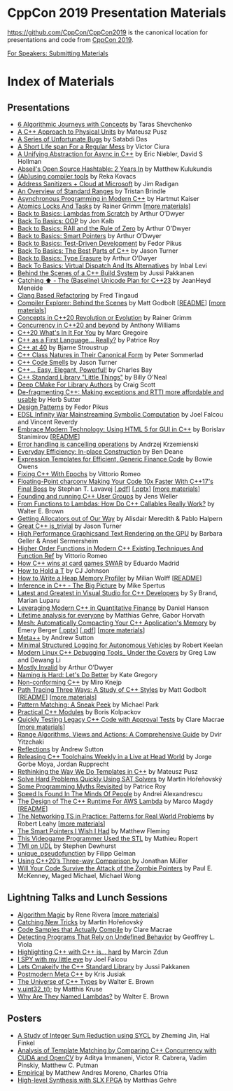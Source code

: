 CppCon 2019 Presentation Materials
==================================

https://github.com/CppCon/CppCon2019 is the canonical location for presentations
and code from [CppCon 2019](http://cppcon.org).

[For Speakers: Submitting Materials](Submitting.md)
# Index of Materials

## Presentations

 - [6 Algorithmic Journeys with Concepts](Presentations/6_algorithmic_journeys_with_concepts/6_algorithmic_journeys_with_concepts__taras_shevchenko__cppcon_2019.pdf) by Taras Shevchenko
 - [A C++ Approach to Physical Units](Presentations/a_cpp_approach_to_physical_units/a_cpp_approach_to_physical_units__mateusz_pusz__cppcon_2019.pdf) by Mateusz Pusz
 - [A Series of Unfortunate Bugs](Presentations/a_series_of_unfortunate_bugs/a_series_of_unfortunate_bugs__satabdi_das__cppcon_2019.pdf) by Satabdi Das
 - [A Short Life span For a Regular Mess](Presentations/a_short_life_span_for_a_regular_mess/a_short_life_span_for_a_regular_mess__victor_ciura__cppcon_2019.pdf) by Victor Ciura
 - [A Unifying Abstraction for Async in C++](Presentations/a_unifying_abstraction_for_async_in_cpp/a_unifying_abstraction_for_async_in_cpp__eric_niebler_david_s_hollman__cppcon_2019.pdf) by Eric Niebler, David S Hollman
 - [Abseil's Open Source Hashtable: 2 Years In](Presentations/abseils_open_source_hashtable_2_years_in/abseils_open_source_hashtable_2_years_in__matthew_kulukundis__cppcon_2019.pdf) by Matthew Kulukundis
 - [(Ab)using compiler tools](Presentations/abusing_compiler_tools/abusing_compiler_tools__reka_kovacs__cppcon_2019.pdf) by Reka Kovacs
 - [Address Sanitizers + Cloud at Microsoft](Presentations/address_sanitizers__cloud_at_microsoft/address_sanitizers__cloud_at_microsoft__jim_radigan__cppcon_2019.pptx) by Jim Radigan
 - [An Overview of Standard Ranges](Presentations/an_overview_of_standard_ranges/an_overview_of_standard_ranges__tristan_brindle__cppcon_2019.pdf) by Tristan Brindle
 - [Asynchronous Programming in Modern C++](Presentations/asynchronous_programming_in_modern_cpp/asynchronous_programming_in_modern_cpp__hartmut_kaiser__cppcon_2019.pdf) by Hartmut Kaiser
 - [Atomics Locks And Tasks](Presentations/atomics_locks_and_tasks/atomics_locks_and_tasks__rainer_grimm__cppcon_2019.pdf) by Rainer Grimm \[[more materials](Presentations/atomics_locks_and_tasks)\]
 - [Back to Basics: Lambdas from Scratch](Presentations/back_to_basics_lambdas_from_scratch/back_to_basics_lambdas_from_scratch__arthur_odwyer__cppcon_2019.pdf) by Arthur O’Dwyer
 - [Back To Basics: OOP](Presentations/back_to_basics_oop/back_to_basics_oop__jon_kalb__cppcon_2019.pdf) by Jon Kalb
 - [Back to Basics: RAII and the Rule of Zero](Presentations/back_to_basics_raii_and_the_rule_of_zero/back_to_basics_raii_and_the_rule_of_zero__arthur_odwyer__cppcon_2019.pdf) by Arthur O’Dwyer
 - [Back to Basics: Smart Pointers](Presentations/back_to_basics_smart_pointers/back_to_basics_smart_pointers__arthur_odwyer__cppcon_2019.pdf) by Arthur O’Dwyer
 - [Back to Basics: Test-Driven Development](Presentations/back_to_basics_testdriven_development/back_to_basics_testdriven_development__fedor_pikus__cppcon_2019.pdf) by Fedor Pikus
 - [Back To Basics: The Best Parts of C++](Presentations/back_to_basics_the_best_parts_of_cpp/back_to_basics_the_best_parts_of_cpp__jason_turner__cppcon_2019.pdf) by Jason Turner
 - [Back to Basics: Type Erasure](Presentations/back_to_basics_type_erasure/back_to_basics_type_erasure__arthur_odwyer__cppcon_2019.pdf) by Arthur O’Dwyer
 - [Back To Basics: Virtual Dispatch And Its Alternatives](Presentations/back_to_basics_virtual_dispatch_and_its_alternatives/back_to_basics_virtual_dispatch_and_its_alternatives__inbal_levi__cppcon_2019.pdf) by Inbal Levi
 - [Behind the Scenes of a C++ Build System](Presentations/behind_the_scenes_of_a_cpp_build_system/behind_the_scenes_of_a_cpp_build_system__jussi_pakkanen__cppcon_2019.pdf) by Jussi Pakkanen
 - [Catching ⬆️ - The (Baseline) Unicode Plan for C++23](Presentations/catching__the_baseline_unicode_plan_for_cpp23/catching__the_baseline_unicode_plan_for_cpp23__jeanheyd_meneide__cppcon_2019.pdf) by JeanHeyd Meneide
 - [Clang Based Refactoring](Presentations/clang_based_refactoring/clang_based_refactoring__fred_tingaud__cppcon_2019.pdf) by Fred Tingaud
 - [Compiler Explorer: Behind the Scenes](Presentations/compiler_explorer_behind_the_scenes/compiler_explorer_behind_the_scenes__matt_godbolt__cppcon_2019.pdf) by Matt Godbolt \[[README](Presentations/compiler_explorer_behind_the_scenes/README.md)\] \[[more materials](Presentations/compiler_explorer_behind_the_scenes)\]
 - [Concepts in C++20 Revolution or Evolution](Presentations/concepts_in_cpp20_revolution_or_evolution/concepts_in_cpp20_revolution_or_evolution__rainer_grimm__cppcon_2019.pdf) by Rainer Grimm
 - [Concurrency in C++20 and beyond](Presentations/concurrency_in_cpp20_and_beyond/concurrency_in_cpp20_and_beyond__anthony_williams__cppcon_2019.pdf) by Anthony Williams
 - [C++20 What's In It For You](Presentations/cpp20_whats_in_it_for_you/cpp20_whats_in_it_for_you__marc_gregoire__cppcon_2019.pptx) by Marc Gregoire
 - [C++ as a First Language... Really?](Presentations/cpp_as_a_first_language_really/cpp_as_a_first_language_really__patrice_roy__cppcon_2019.pdf) by Patrice Roy
 - [C++ at 40](Presentations/cpp_at_40/cpp_at_40__bjarne_stroustrup__cppcon_2019.pdf) by Bjarne Stroustrup
 - [C++ Class Natures in Their Canonical Form](Presentations/cpp_class_natures_in_their_canonical_form/cpp_class_natures_in_their_canonical_form__peter_sommerlad__cppcon_2019.pdf) by Peter Sommerlad
 - [C++ Code Smells](Presentations/cpp_code_smells/cpp_code_smells__jason_turner__cppcon_2019.pdf) by Jason Turner
 - [C++... Easy, Elegant, Powerful!](Presentations/cpp_easy_elegant_powerful/cpp_easy_elegant_powerful__charles_bay__cppcon_2019.pdf) by Charles Bay
 - [C++ Standard Library "Little Things"](Presentations/cpp_standard_library_little_things/cpp_standard_library_little_things__billy_oneal__cppcon_2019.pdf) by Billy O'Neal
 - [Deep CMake For Library Authors](Presentations/deep_cmake_for_library_authors/deep_cmake_for_library_authors__craig_scott__cppcon_2019.pdf) by Craig Scott
 - [De-fragmenting C++: Making exceptions and RTTI more affordable and usable](Presentations/defragmenting_cpp_making_exceptions_and_rtti_more_affordable_and_usable/defragmenting_cpp_making_exceptions_and_rtti_more_affordable_and_usable__herb_sutter__cppcon_2019.pdf) by Herb Sutter
 - [Design Patterns](Presentations/design_patterns/design_patterns__fedor_pikus__cppcon_2019.pdf) by Fedor Pikus
 - [EDSL Infinity War Mainstreaming Symbolic Computation](Presentations/edsl_infinity_war_mainstreaming_symbolic_computation/edsl_infinity_war_mainstreaming_symbolic_computation__joel_falcou_and_vincent_reverdy__cppcon_2019.pdf) by Joel Falcou and Vincent Reverdy
 - [Embrace Modern Technology: Using HTML 5 for GUI in C++](Presentations/embrace_modern_technology_using_html_5_for_gui_in_cpp/embrace_modern_technology_using_html_5_for_gui_in_cpp__borislav_stanimirov__cppcon_2019.pdf) by Borislav Stanimirov \[[README](Presentations/embrace_modern_technology_using_html_5_for_gui_in_cpp/README.md)\]
 - [Error handling is cancelling operations](Presentations/error_handling_is_cancelling_operations/error_handling_is_cancelling_operations__andrzej_krzemienski__cppcon_2019.pdf) by Andrzej Krzemienski
 - [Everyday Efficiency: In-place Construction](Presentations/everyday_efficiency_inplace_construction/everyday_efficiency_inplace_construction__ben_deane__cppcon_2019.pdf) by Ben Deane
 - [Expression Templates for Efficient, Generic Finance Code](Presentations/expression_templatesfor_efficient_generic_finance_code/expression_templatesfor_efficient_generic_finance_code__bowie_owens__cppcon_2019.pdf) by Bowie Owens
 - [Fixing C++ With Epochs](Presentations/fixing_cpp_with_epochs/fixing_cpp_with_epochs__vittorio_romeo__cppcon_2019.pdf) by Vittorio Romeo
 - [Floating-Point charconv Making Your Code 10x Faster With C++17's Final Boss](Presentations/floatingpoint_charconv_making_your_code_10x_faster_with_cpp17s_final_boss/floatingpoint_charconv_making_your_code_10x_faster_with_cpp17s_final_boss__stephan_t_lavavej__cppcon_2019.pdf) by Stephan T. Lavavej \[[.pdf](Presentations/floatingpoint_charconv_making_your_code_10x_faster_with_cpp17s_final_boss/floatingpoint_charconv_making_your_code_10x_faster_with_cpp17s_final_boss__stephan_t_lavavej__cppcon_2019.pdf)\] \[[.pptx](Presentations/floatingpoint_charconv_making_your_code_10x_faster_with_cpp17s_final_boss/floatingpoint_charconv_making_your_code_10x_faster_with_cpp17s_final_boss__stephan_t_lavavej__cppcon_2019.pptx)\] \[[more materials](Presentations/floatingpoint_charconv_making_your_code_10x_faster_with_cpp17s_final_boss)\]
 - [Founding and running C++ User Groups](Presentations/founding_and_running_cpp_user_groups/founding_and_running_cpp_user_groups__jens_weller__cppcon_2019.pdf) by Jens Weller
 - [From Functions to Lambdas: How Do C++ Callables Really Work?](Presentations/from_functions_to_lambdas_how_do_cpp_callables_really_work/from_functions_to_lambdas_how_do_cpp_callables_really_work__walter_e_brown__cppcon_2019.pdf) by Walter E. Brown
 - [Getting Allocators out of Our Way](Presentations/getting_allocators_out_of_our_way/getting_allocators_out_of_our_way__alisdair_meredith__pablo_halpern__cppcon_2019.pdf) by Alisdair Meredith & Pablo Halpern
 - [Great C++ is_trivial](Presentations/great_cpp_is_trivial/great_cpp_is_trivial__jason_turner__cppcon_2019.pdf) by Jason Turner
 - [High Performance Graphicsand Text Rendering on the GPU](Presentations/high_performance_graphicsand_text_rendering_on_the_gpu/high_performance_graphicsand_text_rendering_on_the_gpu__barbara_geller__ansel_sermersheim__cppcon_2019.pdf) by Barbara Geller & Ansel Sermersheim
 - [Higher Order Functions in Modern C++ Existing Techniques And Function Ref](Presentations/higher_order_functions_in_modern_cpp_existing_techniques_and_function_ref/higher_order_functions_in_modern_cpp_existing_techniques_and_function_ref__vittorio_romeo__cppcon_2019.pdf) by Vittorio Romeo
 - [How C++ wins at card games SWAR](Presentations/how_cpp_wins_at_card_games_swar/how_cpp_wins_at_card_games_swar__eduardo_madrid__cppcon_2019.pdf) by Eduardo Madrid
 - [How to Hold a T](Presentations/how_to_hold_a_t/how_to_hold_a_t__cj_johnson__cppcon_2019.pdf) by CJ Johnson
 - [How to Write a Heap Memory Profiler](Presentations/how_to_write_a_heap_memory_profiler/how_to_write_a_heap_memory_profiler__milian_wolff__cppcon_2019.pdf) by Milian Wolff \[[README](Presentations/how_to_write_a_heap_memory_profiler/README.md)\]
 - [Inference in C++ - The Big Picture](Presentations/inference_in_cpp_the_big_picture/inference_in_cpp_the_big_picture__mike_spertus__cppcon_2019.pdf) by Mike Spertus
 - [Latest and Greatest in Visual Studio for C++ Developers](Presentations/latest_and_greatest_in_visual_studio_for_cpp_developers/latest_and_greatest_in_visual_studio_for_cpp_developers__sy_brand_marian_luparu__cppcon_2019.pdf) by Sy Brand, Marian Luparu
 - [Leveraging Modern C++ in Quantitative Finance](Presentations/leveraging_modern_cpp_in_quantitative_finance/leveraging_modern_cpp_in_quantitative_finance__daniel_hanson__cppcon_2019.pdf) by Daniel Hanson
 - [Lifetime analysis for everyone](Presentations/lifetime_analysis_for_everyone/lifetime_analysis_for_everyone__matthias_gehre_gabor_horvath__cppcon_2019.pptx) by Matthias Gehre, Gabor Horvath
 - [Mesh: Automatically Compacting Your C++ Application's Memory](Presentations/mesh_automatically_compacting_your_cpp_applications_memory/mesh_automatically_compacting_your_cpp_applications_memory__emery_berger__cppcon_2019.pdf) by Emery Berger \[[.pptx](Presentations/mesh_automatically_compacting_your_cpp_applications_memory/mesh_automatically_compacting_your_cpp_applications_memory__emery_berger__cppcon_2019.pptx)\] \[[.pdf](Presentations/mesh_automatically_compacting_your_cpp_applications_memory/mesh_automatically_compacting_your_cpp_applications_memory__emery_berger__cppcon_2019.pdf)\] \[[more materials](Presentations/mesh_automatically_compacting_your_cpp_applications_memory)\]
 - [Meta++](Presentations/meta/meta__andrew_sutton__cppcon_2019.pdf) by Andrew Sutton
 - [Minimal Structured Logging for Autonomous Vehicles](Presentations/minimal_structured_logging_for_autonomous_vehicles/minimal_structured_logging_for_autonomous_vehicles__robert_keelan__cppcon_2019.pdf) by Robert Keelan
 - [Modern Linux C++ Debugging Tools_ Under the Covers](Presentations/modern_linux_cpp_debugging_tools__under_the_covers/modern_linux_cpp_debugging_tools__under_the_covers__greg_law_and_dewang_li__cppcon_2019.pdf) by Greg Law and Dewang Li
 - [Mostly Invalid](Presentations/mostly_invalid/mostly_invalid__arthur_odwyer__cppcon_2019.pdf) by Arthur O’Dwyer
 - [Naming is Hard: Let's Do Better](Presentations/naming_is_hard_lets_do_better/naming_is_hard_lets_do_better__kate_gregory__cppcon_2019.pdf) by Kate Gregory
 - [Non-conforming C++](Presentations/nonconforming_cpp/nonconforming_cpp__miro_knejp__cppcon_2019.pdf) by Miro Knejp
 - [Path Tracing Three Ways: A Study of C++ Styles](Presentations/path_tracing_three_ways_a_study_of_cpp_styles/path_tracing_three_ways_a_study_of_cpp_styles__matt_godbolt__cppcon_2019.pdf) by Matt Godbolt \[[README](Presentations/path_tracing_three_ways_a_study_of_cpp_styles/README.md)\] \[[more materials](Presentations/path_tracing_three_ways_a_study_of_cpp_styles)\]
 - [Pattern Matching: A Sneak Peek](Presentations/pattern_matching_a_sneak_peek/pattern_matching_a_sneak_peek__michael_park__cppcon_2019.pdf) by Michael Park
 - [Practical C++ Modules](Presentations/practical_cpp_modules/practical_cpp_modules__boris_kolpackov__cppcon_2019.pdf) by Boris Kolpackov
 - [Quickly Testing Legacy C++ Code with Approval Tests](Presentations/quickly_testing_legacy_cpp_code_with_approval_tests/quickly_testing_legacy_cpp_code_with_approval_tests__clare_macrae__cppcon_2019.pdf) by Clare Macrae \[[more materials](Presentations/quickly_testing_legacy_cpp_code_with_approval_tests)\]
 - [Range Algorithms, Views and Actions: A Comprehensive Guide](Presentations/range_algorithms_views_and_actions_a_comprehensive_guide/range_algorithms_views_and_actions_a_comprehensive_guide__dvir_yitzchaki__cppcon_2019.pdf) by Dvir Yitzchaki
 - [Reflections](Presentations/reflections/reflections__andrew_sutton__cppcon_2019.pdf) by Andrew Sutton
 - [Releasing C++ Toolchains Weekly in a Live at Head World](Presentations/releasing_cpp_toolchains_weekly_in_a_live_at_head_world/releasing_cpp_toolchains_weekly_in_a_live_at_head_world__jorge_gorbe_moya_jordan_rupprecht__cppcon_2019.pdf) by Jorge Gorbe Moya, Jordan Rupprecht
 - [Rethinking the Way We Do Templates in C++](Presentations/rethinking_the_way_we_do_templates_in_cpp/rethinking_the_way_we_do_templates_in_cpp__mateusz_pusz__cppcon_2019.pdf) by Mateusz Pusz
 - [Solve Hard Problems Quickly Using SAT Solvers](Presentations/solve_hard_problems_quickly_using_sat_solvers/solve_hard_problems_quickly_using_sat_solvers__martin_ho%C5%99e%C5%88ovsk%C3%BD__cppcon_2019.pdf) by Martin Hořeňovský
 - [Some Programming Myths Revisited](Presentations/some_programming_myths_revisited/some_programming_myths_revisited__patrice_roy__cppcon_2019.pdf) by Patrice Roy
 - [Speed Is Found In The Minds Of People](Presentations/speed_is_found_in_the_minds_of_people/speed_is_found_in_the_minds_of_people__andrei_alexandrescu__cppcon_2019.pdf) by Andrei Alexandrescu
 - [The Design of The C++ Runtime For AWS Lambda](Presentations/the_design_of_the_cpp_runtime_for_aws_lambda/the_design_of_the_cpp_runtime_for_aws_lambda__marco_magdy__cppcon_2019.pdf) by Marco Magdy \[[README](Presentations/the_design_of_the_cpp_runtime_for_aws_lambda/README.md)\]
 - [The Networking TS in Practice: Patterns for Real World Problems](Presentations/the_networking_ts_in_practice_patterns_for_real_world_problems/the_networking_ts_in_practice_patterns_for_real_world_problems__robert_leahy__cppcon_2019.pdf) by Robert Leahy \[[more materials](Presentations/the_networking_ts_in_practice_patterns_for_real_world_problems)\]
 - [The Smart Pointers I Wish I Had](Presentations/the_smart_pointers_i_wish_i_had/the_smart_pointers_i_wish_i_had__matthew_fleming__cppcon_2019.pdf) by Matthew Fleming
 - [This Videogame Programmer Used the STL](Presentations/this_videogame_programmer_used_the_stl/this_videogame_programmer_used_the_stl__mathieu_ropert__cppcon_2019.pdf) by Mathieu Ropert
 - [TMI on UDL](Presentations/tmi_on_udl/tmi_on_udl__stephen_dewhurst__cppcon_2019.pdf) by Stephen Dewhurst
 - [unique_pseudofunction](Presentations/unique_pseudofunction/unique_pseudofunction__filipp_gelman__cppcon_2019.pdf) by Filipp Gelman
 - [Using C++20’s Three-way Comparison ](Presentations/using_cpp20s_threeway_comparison_/using_cpp20s_threeway_comparison___jonathan_m%C3%BCller__cppcon_2019.pdf) by Jonathan Müller
 - [Will Your Code Survive the Attack of the Zombie Pointers](Presentations/will_your_code_survive_the_attack_of_the_zombie_pointers/will_your_code_survive_the_attack_of_the_zombie_pointers__paul_e_mckenney_maged_michael_michael_wong__cppcon_2019.pdf) by Paul E. McKenney, Maged Michael, Michael Wong

## Lightning Talks and Lunch Sessions

 - [Algorithm Magic](Lightning%20Talks%20and%20Lunch%20Sessions/algorithm_magic/algorithm_magic__rene_rivera__cppcon_2019.pdf) by Rene Rivera \[[more materials](Lightning%20Talks%20and%20Lunch%20Sessions/algorithm_magic)\]
 - [Catching New Tricks](Lightning%20Talks%20and%20Lunch%20Sessions/catching_new_tricks/catching_new_tricks__martin_ho%C5%99e%C5%88ovsk%C3%BD__cppcon_2019.pdf) by Martin Hořeňovský
 - [Code Samples that Actually Compile](Lightning%20Talks%20and%20Lunch%20Sessions/code_samples_that_actually_compile/code_samples_that_actually_compile__clare_macrae__cppcon_2019.pdf) by Clare Macrae
 - [Detecting Programs That Rely on Undefined Behavior](Lightning%20Talks%20and%20Lunch%20Sessions/detecting_programs_that_rely_on_undefined_behavior/detecting_programs_that_rely_on_undefined_behavior__geoffrey_l_viola__cppcon_2019.pdf) by Geoffrey L. Viola
 - [Highlighting C++ with C++ is... hard](Lightning%20Talks%20and%20Lunch%20Sessions/highlighting_cpp_with_cpp_is_hard/highlighting_cpp_with_cpp_is_hard__marcin_zdun__cppcon_2019.pdf) by Marcin Zdun
 - [I SPY with my little eye](Lightning%20Talks%20and%20Lunch%20Sessions/i_spy_with_my_little_eye/i_spy_with_my_little_eye__joel_falcou__cppcon_2019.pdf) by Joel Falcou
 - [Lets Cmakeify the C++ Standard Library](Lightning%20Talks%20and%20Lunch%20Sessions/lets_cmakeify_the_cpp_standard_library/lets_cmakeify_the_cpp_standard_library__jussi_pakkanen__cppcon_2019.pdf) by Jussi Pakkanen
 - [Postmodern Meta C++](Lightning%20Talks%20and%20Lunch%20Sessions/postmodern_meta_cpp/postmodern_meta_cpp__kris_jusiak__cppcon_2019.pdf) by Kris Jusiak
 - [The Universe of C++ Types](Lightning%20Talks%20and%20Lunch%20Sessions/the_universe_of_cpp_types/the_universe_of_cpp_types__walter_e_brown__cppcon_2019.pdf) by Walter E. Brown
 - [v.uint32_t();](Lightning%20Talks%20and%20Lunch%20Sessions/vuint32_t/vuint32_t__matthis_kruse__cppcon_2019.pdf) by Matthis Kruse
 - [Why Are They Named Lambdas?](Lightning%20Talks%20and%20Lunch%20Sessions/why_are_they_named_lambdas/why_are_they_named_lambdas__walter_e_brown__cppcon_2019.pdf) by Walter E. Brown

## Posters

 - [A Study of Integer Sum Reduction using SYCL](Posters/a_study_of_integer_sum_reduction_using_sycl/a_study_of_integer_sum_reduction_using_sycl__zheming_jin_hal_finkel__cppcon_2019.pdf) by Zheming Jin, Hal Finkel
 - [Analysis of Template Matching by Comparing C++ Concurrency with CUDA and OpenCV](Posters/analysis_of_template_matching_by_comparing_cpp_concurrency_with_cuda_and_opencv/analysis_of_template_matching_by_comparing_cpp_concurrency_with_cuda_and_opencv__aditya_immaneni_victor_r_cabrera_vadim_pinskiy_matthew_c_putman__cppcon_2019.pdf) by Aditya Immaneni, Victor R. Cabrera, Vadim Pinskiy, Matthew C. Putman
 - [Empirical](Posters/empirical/empirical__matthew_andres_moreno_charles_ofria__cppcon_2019.pdf) by Matthew Andres Moreno, Charles Ofria
 - [High-level Synthesis with SLX FPGA](Posters/highlevel_synthesis_with_slx_fpga/highlevel_synthesis_with_slx_fpga__matthias_gehre__cppcon_2019.pdf) by Matthias Gehre
